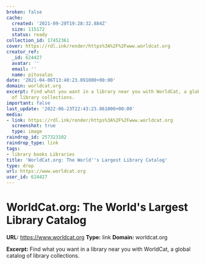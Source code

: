 ```yaml
---
broken: false
cache:
  created: '2021-09-20T19:28:32.884Z'
  size: 115172
  status: ready
collection_id: 17452361
cover: https://rdl.ink/render/https%3A%2F%2Fwww.worldcat.org
creator_ref:
  _id: 624427
  avatar: ''
  email: ''
  name: pitosalas
date: '2021-04-06T13:40:23.091000+00:00'
domain: worldcat.org
excerpt: Find what you want in a library near you with WorldCat, a global catalog
  of library collections.
important: false
last_update: '2022-06-23T22:43:23.861000+00:00'
media:
- link: https://rdl.ink/render/https%3A%2F%2Fwww.worldcat.org
  screenshot: true
  type: image
raindrop_id: 257323102
raindrop_type: link
tags:
- library books Libraries
title: 'WorldCat.org: The World''s Largest Library Catalog'
type: drop
url: https://www.worldcat.org
user_id: 624427
---
```


# WorldCat.org: The World's Largest Library Catalog

**URL:** https://www.worldcat.org
**Type:** link
**Domain:** worldcat.org

**Excerpt:** Find what you want in a library near you with WorldCat, a global catalog of library collections.
